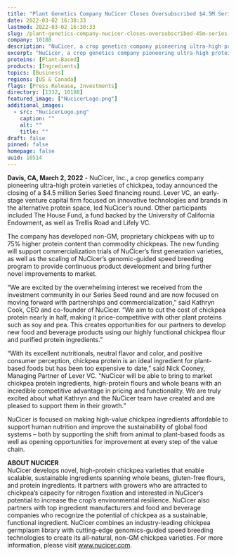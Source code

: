 ```yaml
---
title: "Plant Genetics Company NuCicer Closes Oversubscribed $4.5M Series Seed Round to Bring Ultra-High Protein Chickpeas to Market"
date: 2022-03-02 16:30:33
lastmod: 2022-03-02 16:30:33
slug: /plant-genetics-company-nucicer-closes-oversubscribed-45m-series-seed-round-bring-ultra
company: 10188
description: "NuCicer, a crop genetics company pioneering ultra-high protein varieties of chickpea, today announced the closing of a $4.5 million Series Seed financing round. Lever VC, an early-stage venture capital firm focused on innovative technologies and brands in the alternative protein space, led NuCicer’s round. Other participants included The House Fund, a fund backed by the University of California Endowment, as well as Trellis Road and Lifely VC."
excerpt: "NuCicer, a crop genetics company pioneering ultra-high protein varieties of chickpea, today announced the closing of a $4.5 million Series Seed financing round. Lever VC, an early-stage venture capital firm focused on innovative technologies and brands in the alternative protein space, led NuCicer’s round. Other participants included The House Fund, a fund backed by the University of California Endowment, as well as Trellis Road and Lifely VC."
proteins: [Plant-Based]
products: [Ingredients]
topics: [Business]
regions: [US & Canada]
flags: [Press Release, Investments]
directory: [1332, 10188]
featured_image: ["NucicerLogo.png"]
additional_images:
  - src: "NucicerLogo.png"
    caption: ""
    alt: ""
    title: ""
draft: false
pinned: false
homepage: false
uuid: 10514
---
```

<p><strong>Davis, CA, March 2, 2022</strong> - NuCicer, Inc., a crop genetics company pioneering ultra-high protein varieties of chickpea, today announced the closing of a $4.5 million Series Seed financing round. Lever VC, an early-stage venture capital firm focused on innovative technologies and brands in the alternative protein space, led NuCicer’s round. Other participants included The House Fund, a fund backed by the University of California Endowment, as well as Trellis Road and Lifely VC.</p>
<p>The company has developed non-GM, proprietary chickpeas with up to 75% higher protein content than commodity chickpeas. The new funding will support commercialization trials of NuCicer’s first generation varieties, as well as the scaling of NuCicer’s genomic-guided speed breeding program to provide continuous product development and bring further novel improvements to market.</p>
<p>“We are excited by the overwhelming interest we received from the investment community in our Series Seed round and are now focused on moving forward with partnerships and commercialization,” said Kathryn Cook, CEO and co-founder of NuCicer. “We aim to cut the cost of chickpea protein nearly in half, making it price-competitive with other plant proteins such as soy and pea. This creates opportunities for our partners to develop new food and beverage products using our highly functional chickpea flour and purified protein ingredients.”</p>
<p>“With its excellent nutritionals, neutral flavor and color, and positive consumer perception, chickpea protein is an ideal ingredient for plant-based foods but has been too expensive to date,” said Nick Cooney, Managing Partner of Lever VC. “NuCicer will be able to bring to market chickpea protein ingredients, high-protein flours and whole beans with an incredible competitive advantage in pricing and functionality. We are truly excited about what Kathryn and the NuCicer team have created and are pleased to support them in their growth.”</p>
<p>NuCicer is focused on making high-value chickpea ingredients affordable to support human nutrition and improve the sustainability of global food systems – both by supporting the shift from animal to plant-based foods as well as opening opportunities for improvement at every step of the value chain.</p>
<p><strong>ABOUT NUCICER</strong><br />
NuCicer develops novel, high-protein chickpea varieties that enable scalable, sustainable ingredients spanning whole beans, gluten-free flours, and protein ingredients. It partners with growers who are attracted to chickpea’s capacity for nitrogen fixation and interested in NuCicer’s potential to increase the crop’s environmental resilience. NuCicer also partners with top ingredient manufacturers and food and beverage companies who recognize the potential of chickpea as a sustainable, functional ingredient. NuCicer combines an industry-leading chickpea germplasm library with cutting-edge genomics-guided speed breeding technologies to create its all-natural, non-GM chickpea varieties. For more information, please visit <a href="http://www.nucicer.com">www.nucicer.com</a>.</p>
